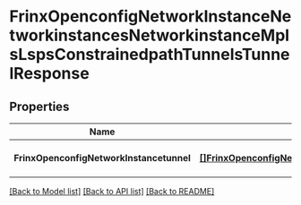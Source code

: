 # FrinxOpenconfigNetworkInstanceNetworkinstancesNetworkinstanceMplsLspsConstrainedpathTunnelsTunnelResponse

## Properties
Name | Type | Description | Notes
------------ | ------------- | ------------- | -------------
**FrinxOpenconfigNetworkInstancetunnel** | [**[]FrinxOpenconfigNetworkInstanceNetworkinstancesNetworkinstanceMplsLspsConstrainedpathTunnelsTunnel**](frinx.openconfig.network.instance.networkinstances.networkinstance.mpls.lsps.constrainedpath.tunnels.Tunnel.md) |  | [optional] [default to null]

[[Back to Model list]](../README.md#documentation-for-models) [[Back to API list]](../README.md#documentation-for-api-endpoints) [[Back to README]](../README.md)


